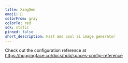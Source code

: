 ```yaml
---
title: XimgGen
emoji: 🚀
colorFrom: gray
colorTo: red
sdk: static
pinned: false
short_description: Fast and cool ai image generator
---
```


Check out the configuration reference at https://huggingface.co/docs/hub/spaces-config-reference
